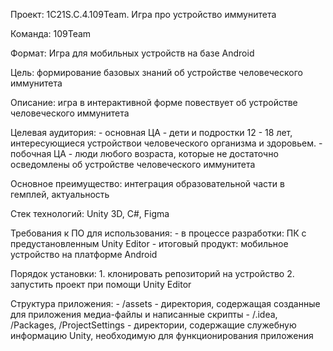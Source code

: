 Проект: 1С21S.C.4.109Team. Игра про устройство иммунитета

Команда: 109Team

Формат: Игра для мобильных устройств на базе Android

Цель: формирование базовых знаний об устройстве человеческого иммунитета

Описание: игра в интерактивной форме повествует об устройстве человеческого иммунитета

Целевая аудитория: 
	- основная ЦА - дети и подростки 12 - 18 лет, интересующиеся устройствои человеческого организма и здоровьем. 
	- побочная ЦА - люди любого возраста, которые не достаточно осведомлены об устройстве человеческого иммунитета

Основное преимущество: интеграция образовательной части в гемплей, актуальность

Стек технологий: Unity 3D, C#, Figma

Требования к ПО для использования:
	- в процессе разработки: ПК с предустановленным Unity Editor
	- итоговый продукт: мобильное устройство на платформе Android

Порядок установки:
	1. клонировать репозиторий на устройство
	2. запустить проект при помощи Unity Editor

Структура приложения: 
	- /assets - директория, содержащая созданные для приложения медиа-файлы и написанные скрипты
	- /.idea, /Packages, /ProjectSettings - директории, содержащие служебную информацию Unity, необходимую для функционирования приложения



